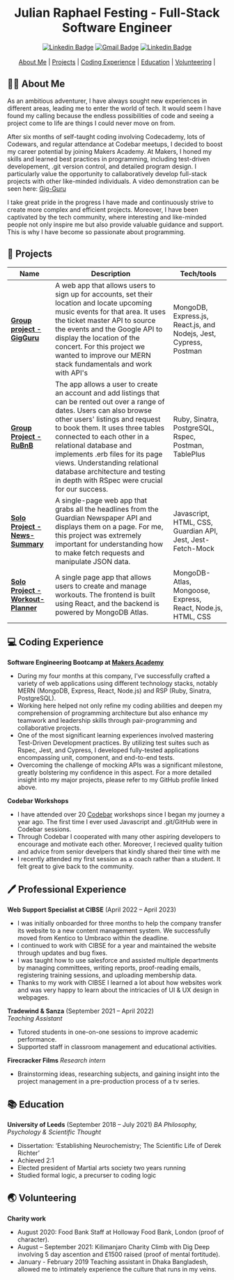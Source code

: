 <div align="center">
  <h1>Julian Raphael Festing - Full-Stack Software Engineer </h1>
  <a href="https://www.linkedin.com/in/julian-r-f"><img src="https://img.shields.io/badge/-LinkedIn-0A66C2?logo=linkedin&style=for-the-badge" alt="Linkedin Badge" /></a>
  <a href="mailto:julfesting@gmail.com"><img src="https://img.shields.io/badge/-gmail-EA4335?logo=gmail&logoColor=white&style=for-the-badge" alt="Gmail Badge" /></a>
  <a href="https://github.com/Raphael40"><img src="https://img.shields.io/badge/-github-181717?logo=github&logoColor=white&style=for-the-badge" alt="Linkedin Badge" /></a>
  <br>
  <br>
  <div>
    <a href="#-about-me">About Me</a> | 
    <a href="#-projects">Projects</a> |
    <a href="#-coding-experience">Coding Experience</a> |
    <a href="#-education">Education</a> |
    <a href="#-volunteering">Volunteering</a> |
  </div>
</div>

## 👨‍💻 About Me

As an ambitious adventurer, I have always sought new experiences in different areas, leading me to enter the world of tech. It would seem I have found my calling because the endless possibilities of code and seeing a project come to life are things I could never move on from. 

After six months of self-taught coding involving Codecademy, lots of Codewars, and regular attendance at Codebar meetups, I decided to boost my career potential by joining Makers Academy. At Makers, I honed my skills and learned best practices in programming, including test-driven developement, .git version control, and detailed program design. I particularly value the opportunity to callaboratively develop full-stack projects with other like-minded individuals. A video demonstration can be seen here: [Gig-Guru](https://photos.app.goo.gl/qEGz2Pb425fBRtFN7)

I take great pride in the progress I have made and continuously strive to create more complex and efficient projects. Moreover, I have been captivated by the tech community, where interesting and like-minded people not only inspire me but also provide valuable guidance and support. This is why I have become so passionate about programming.


## 📖 Projects

| Name                         | Description       | Tech/tools        |
| ---------------------------- | ----------------- | ----------------- |
| **[Group project - GigGuru](https://github.com/Raphael40/gig-guru)**           | A web app that allows users to sign up for accounts, set their location and locate upcoming music events for that area. It uses the ticket master API to source the events and the Google API to display the location of the concert. For this project we wanted to improve our MERN stack fundamentals and work with API's | MongoDB, Express.js, React.js, and Nodejs, Jest, Cypress, Postman |
| **[Group Project - RuBnB](https://github.com/Raphael40/RuBnB)** | The app allows a user to create an account and add listings that can be rented out over a range of dates. Users can also browse other users' listings and request to book them. It uses three tables connected to each other in a relational database and implements .erb files for its page views. Understanding relational database architecture and testing in depth with RSpec were crucial for our success. | Ruby, Sinatra, PostgreSQL, Rspec, Postman, TablePlus |
| **[Solo Project - News-Summary](https://github.com/Raphael40/news-summary-challenge)** | A single-page web app that grabs all the headlines from the Guardian Newspaper API and displays them on a page. For me, this project was extremely important for understanding how to make fetch requests and manipulate JSON data. | Javascript, HTML, CSS, Guardian API, Jest, Jest-Fetch-Mock |
| **[Solo Project - Workout-Planner](https://github.com/Raphael40/MERN-stack-workout)** | A single page app that allows users to create and manage workouts. The frontend is built using React, and the backend is powered by MongoDB Atlas. | MongoDB-Atlas, Mongoose, Express, React, Node.js, HTML, CSS |

## 💻 Coding Experience

**Software Engineering Bootcamp at [Makers Academy](https://makers.tech/)**
- During my four months at this company, I've successfully crafted a variety of web applications using different technology stacks, notably MERN (MongoDB, Express, React, Node.js) and RSP (Ruby, Sinatra, PostgreSQL).
- Working here helped not only refine my coding abilities and deepen my comprehension of programming architecture but also enhance my teamwork and leadership skills through pair-programming and collaborative projects.
- One of the most significant learning experiences involved mastering Test-Driven Development practices. By utilizing test suites such as Rspec, Jest, and Cypress, I developed fully-tested applications encompassing unit, component, and end-to-end tests.
- Overcoming the challenge of mocking APIs was a significant milestone, greatly bolstering my confidence in this aspect. For a more detailed insight into my major projects, please refer to my GitHub profile linked above.

**Codebar Workshops**
- I have attended over 20 [Codebar](https://codebar.io/) workshops since I began my journey a year ago. The first time I ever used Javascript and .git/GitHub were in Codebar sessions.
- Through Codebar I cooperated with many other aspiring developers to encourage and motivate each other. Moreover, I recieved quality tuition and advice from senior develpers that kindly shared their time with me
- I recently attended my first session as a coach rather than a student. It felt great to give back to the community.

## 🖊️ Professional Experience

**Web Support Specialist at CIBSE** (April 2022 – April 2023)
- I was initially onboarded for three months to help the company transfer its website to a new content management system. We successfully moved from Kentico to Umbraco within the deadline. 
-	I continued to work with CIBSE for a year and maintained the website through updates and bug fixes. 
-	I was taught how to use salesforce and assisted multiple departments by managing committees, writing reports, proof-reading emails, registering training sessions, and uploading membership data.
-	Thanks to my work with CIBSE I learned a lot about how websites work and was very happy to learn about the intricacies of UI & UX design in webpages.

**Tradewind & Sanza** (September 2021 – April 2022)  
_Teaching Assistant_
- Tutored students in one-on-one sessions to improve academic performance.
- Supported staff in classroom management and educational activities.

**Firecracker Films**
_Research intern_
-	Brainstorming ideas, researching subjects, and gaining insight into the project management in a pre-production process of a tv series.

## 📚 Education

**University of Leeds** (September 2018 – July 2021)
_BA Philosophy, Psychology & Scientific Thought_
-	Dissertation: ‘Establishing Neurochemistry; The Scientific Life of Derek Richter’
-	Achieved 2:1
-	Elected president of Martial arts society two years running
-	Studied formal logic, a precurser to coding logic

## 🌏 Volunteering

**Charity work**
- August 2020: Food Bank Staff at Holloway Food Bank, London (proof of character).
- August – September 2021: Kilimanjaro Charity Climb with Dig Deep involving 5 day ascention and £1500 raised (proof of mental fortitude).
- January - February 2019 Teaching assistant in Dhaka Bangladesh, allowed me to intimately experience the culture that runs in my veins.
